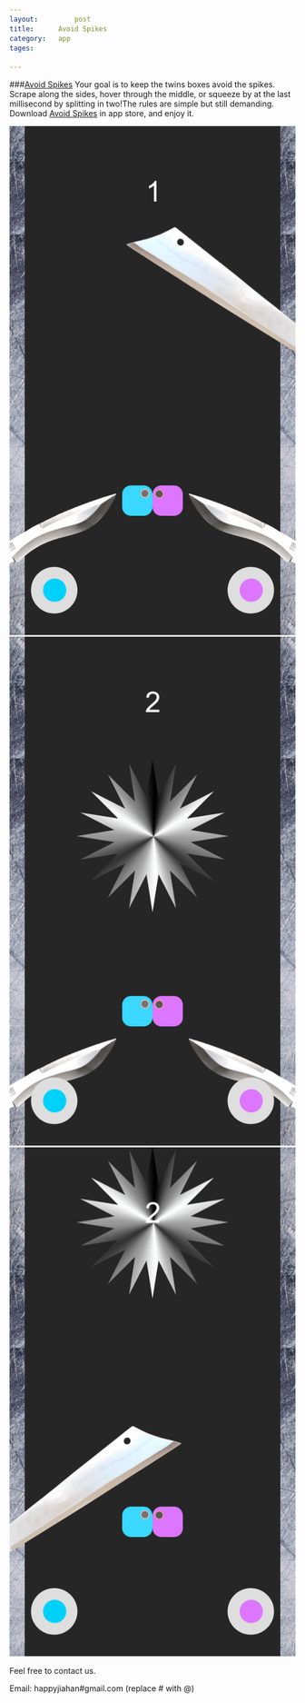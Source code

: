 ```yaml
---
layout: 		post
title:		Avoid Spikes
category:	app
tages:		

---
```



###[Avoid Spikes](https://itunes.apple.com/us/app/avoid-spikes/id892604006?l=zh&ls=1&mt=8)
Your goal is to keep the twins boxes avoid the spikes. Scrape along the sides, hover through the middle, or squeeze by at the last millisecond by splitting in two!The rules are simple but still demanding. Download [Avoid Spikes](https://itunes.apple.com/us/app/avoid-spikes/id892604006?l=zh&ls=1&mt=8) in app store, and enjoy it.

![cover](../album/avoid-1.png)
![cover](../album/avoid-2.png)
![cover](../album/avoid-3.png)


Feel free to contact us.

Email:	happyjiahan#gmail.com (replace # with @)

